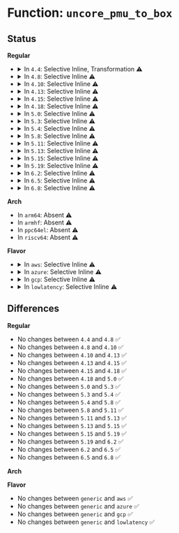 # Function: <code>uncore_pmu_to_box</code>

## Status
<b>Regular</b>
<ul>
<li>
<details>
<summary>In <code>4.4</code>: Selective Inline, Transformation ⚠️</summary>

```c
struct intel_uncore_box *uncore_pmu_to_box(struct intel_uncore_pmu *pmu, int cpu);
```

**Collision:** Unique Global

**Inline:** Selective

**Transformation:** True

**Instances:**

```
In arch/x86/events/intel/uncore.c (ffffffff810155a0)
Location: arch/x86/events/intel/uncore.c:90
Inline: True
Inline callers:
  - arch/x86/events/intel/uncore.c:uncore_change_context
  - arch/x86/events/intel/uncore.c:uncore_change_context
  - arch/x86/events/intel/uncore.c:uncore_pmu_event_init
  - arch/x86/events/intel/uncore.c:uncore_event_to_box
Direct callers:
  - arch/x86/events/intel/uncore.c:uncore_change_context
  - arch/x86/events/intel/uncore.c:uncore_change_context
  - arch/x86/events/intel/uncore.c:uncore_pmu_event_init
  - arch/x86/events/intel/uncore.c:uncore_event_to_box
  - arch/x86/events/intel/uncore_snb.c:snb_uncore_imc_event_init
```
**Symbols:**

```
ffffffff810155a0-ffffffff8101566f: uncore_pmu_to_box.part.17 (STB_LOCAL)
ffffffff81016630-ffffffff8101665c: uncore_pmu_to_box (STB_GLOBAL)
```
</details>
</li>
<li>
<details>
<summary>In <code>4.8</code>: Selective Inline ⚠️</summary>

```c
struct intel_uncore_box *uncore_pmu_to_box(struct intel_uncore_pmu *pmu, int cpu);
```

**Collision:** Unique Global

**Inline:** Selective

**Transformation:** False

**Instances:**

```
In arch/x86/events/intel/uncore.c (ffffffff810151ab)
Location: arch/x86/events/intel/uncore.c:101
Inline: True
Inline callers:
  - arch/x86/events/intel/uncore.c:uncore_pmu_event_init
Direct callers:
  - arch/x86/events/intel/uncore_snb.c:snb_uncore_imc_event_init
```
**Symbols:**

```
ffffffff81015a40-ffffffff81015a70: uncore_pmu_to_box (STB_GLOBAL)
```
</details>
</li>
<li>
<details>
<summary>In <code>4.10</code>: Selective Inline ⚠️</summary>

```c
struct intel_uncore_box *uncore_pmu_to_box(struct intel_uncore_pmu *pmu, int cpu);
```

**Collision:** Unique Global

**Inline:** Selective

**Transformation:** False

**Instances:**

```
In arch/x86/events/intel/uncore.c (ffffffff8101528b)
Location: arch/x86/events/intel/uncore.c:101
Inline: True
Inline callers:
  - arch/x86/events/intel/uncore.c:uncore_pmu_event_init
Direct callers:
  - arch/x86/events/intel/uncore_snb.c:snb_uncore_imc_event_init
```
**Symbols:**

```
ffffffff81015c00-ffffffff81015c3f: uncore_pmu_to_box (STB_GLOBAL)
```
</details>
</li>
<li>
<details>
<summary>In <code>4.13</code>: Selective Inline ⚠️</summary>

```c
struct intel_uncore_box *uncore_pmu_to_box(struct intel_uncore_pmu *pmu, int cpu);
```

**Collision:** Unique Global

**Inline:** Selective

**Transformation:** False

**Instances:**

```
In arch/x86/events/intel/uncore.c (ffffffff810137a6)
Location: arch/x86/events/intel/uncore.c:101
Inline: True
Inline callers:
  - arch/x86/events/intel/uncore.c:uncore_pmu_event_init
Direct callers:
  - arch/x86/events/intel/uncore_snb.c:snb_uncore_imc_event_init
```
**Symbols:**

```
ffffffff810140b0-ffffffff810140ef: uncore_pmu_to_box (STB_GLOBAL)
```
</details>
</li>
<li>
<details>
<summary>In <code>4.15</code>: Selective Inline ⚠️</summary>

```c
struct intel_uncore_box *uncore_pmu_to_box(struct intel_uncore_pmu *pmu, int cpu);
```

**Collision:** Unique Global

**Inline:** Selective

**Transformation:** False

**Instances:**

```
In arch/x86/events/intel/uncore.c (ffffffff81013fe6)
Location: arch/x86/events/intel/uncore.c:101
Inline: True
Inline callers:
  - arch/x86/events/intel/uncore.c:uncore_pmu_event_init
Direct callers:
  - arch/x86/events/intel/uncore_snb.c:snb_uncore_imc_event_init
```
**Symbols:**

```
ffffffff810148e0-ffffffff8101491f: uncore_pmu_to_box (STB_GLOBAL)
```
</details>
</li>
<li>
<details>
<summary>In <code>4.18</code>: Selective Inline ⚠️</summary>

```c
struct intel_uncore_box *uncore_pmu_to_box(struct intel_uncore_pmu *pmu, int cpu);
```

**Collision:** Unique Global

**Inline:** Selective

**Transformation:** False

**Instances:**

```
In arch/x86/events/intel/uncore.c (ffffffff81014716)
Location: arch/x86/events/intel/uncore.c:101
Inline: True
Inline callers:
  - arch/x86/events/intel/uncore.c:uncore_pmu_event_init
Direct callers:
  - arch/x86/events/intel/uncore_snb.c:snb_uncore_imc_event_init
```
**Symbols:**

```
ffffffff81015420-ffffffff8101545a: uncore_pmu_to_box (STB_GLOBAL)
```
</details>
</li>
<li>
<details>
<summary>In <code>5.0</code>: Selective Inline ⚠️</summary>

```c
struct intel_uncore_box *uncore_pmu_to_box(struct intel_uncore_pmu *pmu, int cpu);
```

**Collision:** Unique Global

**Inline:** Selective

**Transformation:** False

**Instances:**

```
In arch/x86/events/intel/uncore.c (ffffffff81014e16)
Location: arch/x86/events/intel/uncore.c:101
Inline: True
Inline callers:
  - arch/x86/events/intel/uncore.c:uncore_pmu_event_init
Direct callers:
  - arch/x86/events/intel/uncore_snb.c:snb_uncore_imc_event_init
```
**Symbols:**

```
ffffffff81015b30-ffffffff81015b6a: uncore_pmu_to_box (STB_GLOBAL)
```
</details>
</li>
<li>
<details>
<summary>In <code>5.3</code>: Selective Inline ⚠️</summary>

```c
struct intel_uncore_box *uncore_pmu_to_box(struct intel_uncore_pmu *pmu, int cpu);
```

**Collision:** Unique Global

**Inline:** Selective

**Transformation:** False

**Instances:**

```
In arch/x86/events/intel/uncore.c (ffffffff81016458)
Location: arch/x86/events/intel/uncore.c:103
Inline: True
Inline callers:
  - arch/x86/events/intel/uncore.c:uncore_pmu_event_init
Direct callers:
  - arch/x86/events/intel/uncore_snb.c:snb_uncore_imc_event_init
```
**Symbols:**

```
ffffffff810170e0-ffffffff81017121: uncore_pmu_to_box (STB_GLOBAL)
```
</details>
</li>
<li>
<details>
<summary>In <code>5.4</code>: Selective Inline ⚠️</summary>

```c
struct intel_uncore_box *uncore_pmu_to_box(struct intel_uncore_pmu *pmu, int cpu);
```

**Collision:** Unique Global

**Inline:** Selective

**Transformation:** False

**Instances:**

```
In arch/x86/events/intel/uncore.c (ffffffff81016471)
Location: arch/x86/events/intel/uncore.c:103
Inline: True
Inline callers:
  - arch/x86/events/intel/uncore.c:uncore_pmu_disable
  - arch/x86/events/intel/uncore.c:uncore_pmu_enable
  - arch/x86/events/intel/uncore.c:uncore_pmu_event_init
Direct callers:
  - arch/x86/events/intel/uncore_snb.c:snb_uncore_imc_event_init
```
**Symbols:**

```
ffffffff81017a90-ffffffff81017ad1: uncore_pmu_to_box (STB_GLOBAL)
```
</details>
</li>
<li>
<details>
<summary>In <code>5.8</code>: Selective Inline ⚠️</summary>

```c
struct intel_uncore_box *uncore_pmu_to_box(struct intel_uncore_pmu *pmu, int cpu);
```

**Collision:** Unique Global

**Inline:** Selective

**Transformation:** False

**Instances:**

```
In arch/x86/events/intel/uncore.c (ffffffff810189c1)
Location: arch/x86/events/intel/uncore.c:103
Inline: True
Inline callers:
  - arch/x86/events/intel/uncore.c:uncore_pmu_disable
  - arch/x86/events/intel/uncore.c:uncore_pmu_enable
  - arch/x86/events/intel/uncore.c:uncore_pmu_event_init
Direct callers:
  - arch/x86/events/intel/uncore_snb.c:snb_uncore_imc_event_init
```
**Symbols:**

```
ffffffff81019640-ffffffff81019681: uncore_pmu_to_box (STB_GLOBAL)
```
</details>
</li>
<li>
<details>
<summary>In <code>5.11</code>: Selective Inline ⚠️</summary>

```c
struct intel_uncore_box *uncore_pmu_to_box(struct intel_uncore_pmu *pmu, int cpu);
```

**Collision:** Unique Global

**Inline:** Selective

**Transformation:** False

**Instances:**

```
In arch/x86/events/intel/uncore.c (ffffffff81019141)
Location: arch/x86/events/intel/uncore.c:105
Inline: True
Inline callers:
  - arch/x86/events/intel/uncore.c:uncore_pmu_disable
  - arch/x86/events/intel/uncore.c:uncore_pmu_enable
  - arch/x86/events/intel/uncore.c:uncore_pmu_event_init
Direct callers:
  - arch/x86/events/intel/uncore_snb.c:snb_uncore_imc_event_init
```
**Symbols:**

```
ffffffff81019c80-ffffffff81019cc1: uncore_pmu_to_box (STB_GLOBAL)
```
</details>
</li>
<li>
<details>
<summary>In <code>5.13</code>: Selective Inline ⚠️</summary>

```c
struct intel_uncore_box *uncore_pmu_to_box(struct intel_uncore_pmu *pmu, int cpu);
```

**Collision:** Unique Global

**Inline:** Selective

**Transformation:** False

**Instances:**

```
In arch/x86/events/intel/uncore.c (ffffffff8101a461)
Location: arch/x86/events/intel/uncore.c:122
Inline: True
Inline callers:
  - arch/x86/events/intel/uncore.c:uncore_pmu_disable
  - arch/x86/events/intel/uncore.c:uncore_pmu_enable
  - arch/x86/events/intel/uncore.c:uncore_pmu_event_init
Direct callers:
  - arch/x86/events/intel/uncore_snb.c:snb_uncore_imc_event_init
```
**Symbols:**

```
ffffffff8101b000-ffffffff8101b041: uncore_pmu_to_box (STB_GLOBAL)
```
</details>
</li>
<li>
<details>
<summary>In <code>5.15</code>: Selective Inline ⚠️</summary>

```c
struct intel_uncore_box *uncore_pmu_to_box(struct intel_uncore_pmu *pmu, int cpu);
```

**Collision:** Unique Global

**Inline:** Selective

**Transformation:** False

**Instances:**

```
In arch/x86/events/intel/uncore.c (ffffffff8101cdaf)
Location: arch/x86/events/intel/uncore.c:122
Inline: True
Inline callers:
  - arch/x86/events/intel/uncore.c:uncore_pmu_disable
  - arch/x86/events/intel/uncore.c:uncore_pmu_enable
  - arch/x86/events/intel/uncore.c:uncore_pmu_event_init
Direct callers:
  - arch/x86/events/intel/uncore_snb.c:snb_uncore_imc_event_init
```
**Symbols:**

```
ffffffff8101d900-ffffffff8101d972: uncore_pmu_to_box (STB_GLOBAL)
```
</details>
</li>
<li>
<details>
<summary>In <code>5.19</code>: Selective Inline ⚠️</summary>

```c
struct intel_uncore_box *uncore_pmu_to_box(struct intel_uncore_pmu *pmu, int cpu);
```

**Collision:** Unique Global

**Inline:** Selective

**Transformation:** False

**Instances:**

```
In arch/x86/events/intel/uncore.c (ffffffff8101f5bf)
Location: arch/x86/events/intel/uncore.c:122
Inline: True
Inline callers:
  - arch/x86/events/intel/uncore.c:uncore_pmu_disable
  - arch/x86/events/intel/uncore.c:uncore_pmu_enable
  - arch/x86/events/intel/uncore.c:uncore_pmu_event_init
Direct callers:
  - arch/x86/events/intel/uncore_snb.c:snb_uncore_imc_event_init
```
**Symbols:**

```
ffffffff81020300-ffffffff8102037a: uncore_pmu_to_box (STB_GLOBAL)
```
</details>
</li>
<li>
<details>
<summary>In <code>6.2</code>: Selective Inline ⚠️</summary>

```c
struct intel_uncore_box *uncore_pmu_to_box(struct intel_uncore_pmu *pmu, int cpu);
```

**Collision:** Unique Global

**Inline:** Selective

**Transformation:** False

**Instances:**

```
In arch/x86/events/intel/uncore.c (ffffffff81023d2f)
Location: arch/x86/events/intel/uncore.c:122
Inline: True
Inline callers:
  - arch/x86/events/intel/uncore.c:uncore_pmu_disable
  - arch/x86/events/intel/uncore.c:uncore_pmu_enable
  - arch/x86/events/intel/uncore.c:uncore_pmu_event_init
Direct callers:
  - arch/x86/events/intel/uncore_snb.c:snb_uncore_imc_event_init
```
**Symbols:**

```
ffffffff81024bd0-ffffffff81024c4a: uncore_pmu_to_box (STB_GLOBAL)
```
</details>
</li>
<li>
<details>
<summary>In <code>6.5</code>: Selective Inline ⚠️</summary>

```c
struct intel_uncore_box *uncore_pmu_to_box(struct intel_uncore_pmu *pmu, int cpu);
```

**Collision:** Unique Global

**Inline:** Selective

**Transformation:** False

**Instances:**

```
In arch/x86/events/intel/uncore.c (ffffffff81023a4f)
Location: arch/x86/events/intel/uncore.c:137
Inline: True
Inline callers:
  - arch/x86/events/intel/uncore.c:uncore_pmu_disable
  - arch/x86/events/intel/uncore.c:uncore_pmu_enable
  - arch/x86/events/intel/uncore.c:uncore_pmu_event_init
Direct callers:
  - arch/x86/events/intel/uncore_snb.c:snb_uncore_imc_event_init
```
**Symbols:**

```
ffffffff81024ad0-ffffffff81024b4a: uncore_pmu_to_box (STB_GLOBAL)
```
</details>
</li>
<li>
<details>
<summary>In <code>6.8</code>: Selective Inline ⚠️</summary>

```c
struct intel_uncore_box *uncore_pmu_to_box(struct intel_uncore_pmu *pmu, int cpu);
```

**Collision:** Unique Global

**Inline:** Selective

**Transformation:** False

**Instances:**

```
In arch/x86/events/intel/uncore.c (ffffffff81029b7f)
Location: arch/x86/events/intel/uncore.c:137
Inline: True
Inline callers:
  - arch/x86/events/intel/uncore.c:uncore_pmu_disable
  - arch/x86/events/intel/uncore.c:uncore_pmu_enable
  - arch/x86/events/intel/uncore.c:uncore_pmu_event_init
Direct callers:
  - arch/x86/events/intel/uncore_snb.c:snb_uncore_imc_event_init
```
**Symbols:**

```
ffffffff8102ac30-ffffffff8102aca7: uncore_pmu_to_box (STB_GLOBAL)
```
</details>
</li>
</ul>
<b>Arch</b>
<ul>
<li>
In <code>arm64</code>: Absent ⚠️
</li>
<li>
In <code>armhf</code>: Absent ⚠️
</li>
<li>
In <code>ppc64el</code>: Absent ⚠️
</li>
<li>
In <code>riscv64</code>: Absent ⚠️
</li>
</ul>
<b>Flavor</b>
<ul>
<li>
<details>
<summary>In <code>aws</code>: Selective Inline ⚠️</summary>

```c
struct intel_uncore_box *uncore_pmu_to_box(struct intel_uncore_pmu *pmu, int cpu);
```

**Collision:** Unique Global

**Inline:** Selective

**Transformation:** False

**Instances:**

```
In arch/x86/events/intel/uncore.c (ffffffff81016471)
Location: arch/x86/events/intel/uncore.c:103
Inline: True
Inline callers:
  - arch/x86/events/intel/uncore.c:uncore_pmu_disable
  - arch/x86/events/intel/uncore.c:uncore_pmu_enable
  - arch/x86/events/intel/uncore.c:uncore_pmu_event_init
Direct callers:
  - arch/x86/events/intel/uncore_snb.c:snb_uncore_imc_event_init
```
**Symbols:**

```
ffffffff81017a90-ffffffff81017ad1: uncore_pmu_to_box (STB_GLOBAL)
```
</details>
</li>
<li>
<details>
<summary>In <code>azure</code>: Selective Inline ⚠️</summary>

```c
struct intel_uncore_box *uncore_pmu_to_box(struct intel_uncore_pmu *pmu, int cpu);
```

**Collision:** Unique Global

**Inline:** Selective

**Transformation:** False

**Instances:**

```
In arch/x86/events/intel/uncore.c (ffffffff810158a1)
Location: arch/x86/events/intel/uncore.c:103
Inline: True
Inline callers:
  - arch/x86/events/intel/uncore.c:uncore_pmu_disable
  - arch/x86/events/intel/uncore.c:uncore_pmu_enable
  - arch/x86/events/intel/uncore.c:uncore_pmu_event_init
Direct callers:
  - arch/x86/events/intel/uncore_snb.c:snb_uncore_imc_event_init
```
**Symbols:**

```
ffffffff81016ec0-ffffffff81016f01: uncore_pmu_to_box (STB_GLOBAL)
```
</details>
</li>
<li>
<details>
<summary>In <code>gcp</code>: Selective Inline ⚠️</summary>

```c
struct intel_uncore_box *uncore_pmu_to_box(struct intel_uncore_pmu *pmu, int cpu);
```

**Collision:** Unique Global

**Inline:** Selective

**Transformation:** False

**Instances:**

```
In arch/x86/events/intel/uncore.c (ffffffff81016431)
Location: arch/x86/events/intel/uncore.c:103
Inline: True
Inline callers:
  - arch/x86/events/intel/uncore.c:uncore_pmu_disable
  - arch/x86/events/intel/uncore.c:uncore_pmu_enable
  - arch/x86/events/intel/uncore.c:uncore_pmu_event_init
Direct callers:
  - arch/x86/events/intel/uncore_snb.c:snb_uncore_imc_event_init
```
**Symbols:**

```
ffffffff81017a50-ffffffff81017a91: uncore_pmu_to_box (STB_GLOBAL)
```
</details>
</li>
<li>
<details>
<summary>In <code>lowlatency</code>: Selective Inline ⚠️</summary>

```c
struct intel_uncore_box *uncore_pmu_to_box(struct intel_uncore_pmu *pmu, int cpu);
```

**Collision:** Unique Global

**Inline:** Selective

**Transformation:** False

**Instances:**

```
In arch/x86/events/intel/uncore.c (ffffffff81016671)
Location: arch/x86/events/intel/uncore.c:103
Inline: True
Inline callers:
  - arch/x86/events/intel/uncore.c:uncore_pmu_disable
  - arch/x86/events/intel/uncore.c:uncore_pmu_enable
  - arch/x86/events/intel/uncore.c:uncore_pmu_event_init
Direct callers:
  - arch/x86/events/intel/uncore_snb.c:snb_uncore_imc_event_init
```
**Symbols:**

```
ffffffff81017c90-ffffffff81017cd1: uncore_pmu_to_box (STB_GLOBAL)
```
</details>
</li>
</ul>

## Differences
<b>Regular</b>
<ul>
<li>
No changes between <code>4.4</code> and <code>4.8</code> ✅
</li>
<li>
No changes between <code>4.8</code> and <code>4.10</code> ✅
</li>
<li>
No changes between <code>4.10</code> and <code>4.13</code> ✅
</li>
<li>
No changes between <code>4.13</code> and <code>4.15</code> ✅
</li>
<li>
No changes between <code>4.15</code> and <code>4.18</code> ✅
</li>
<li>
No changes between <code>4.18</code> and <code>5.0</code> ✅
</li>
<li>
No changes between <code>5.0</code> and <code>5.3</code> ✅
</li>
<li>
No changes between <code>5.3</code> and <code>5.4</code> ✅
</li>
<li>
No changes between <code>5.4</code> and <code>5.8</code> ✅
</li>
<li>
No changes between <code>5.8</code> and <code>5.11</code> ✅
</li>
<li>
No changes between <code>5.11</code> and <code>5.13</code> ✅
</li>
<li>
No changes between <code>5.13</code> and <code>5.15</code> ✅
</li>
<li>
No changes between <code>5.15</code> and <code>5.19</code> ✅
</li>
<li>
No changes between <code>5.19</code> and <code>6.2</code> ✅
</li>
<li>
No changes between <code>6.2</code> and <code>6.5</code> ✅
</li>
<li>
No changes between <code>6.5</code> and <code>6.8</code> ✅
</li>
</ul>
<b>Arch</b>
<ul>
</ul>
<b>Flavor</b>
<ul>
<li>
No changes between <code>generic</code> and <code>aws</code> ✅
</li>
<li>
No changes between <code>generic</code> and <code>azure</code> ✅
</li>
<li>
No changes between <code>generic</code> and <code>gcp</code> ✅
</li>
<li>
No changes between <code>generic</code> and <code>lowlatency</code> ✅
</li>
</ul>
